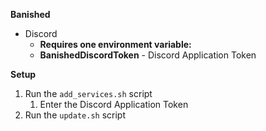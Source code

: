 **Banished**

* Discord
	* **Requires one environment variable:**
	* **BanishedDiscordToken** - Discord Application Token

**Setup**
1. Run the `add_services.sh` script
	1. Enter the Discord Application Token
1. Run the `update.sh` script
